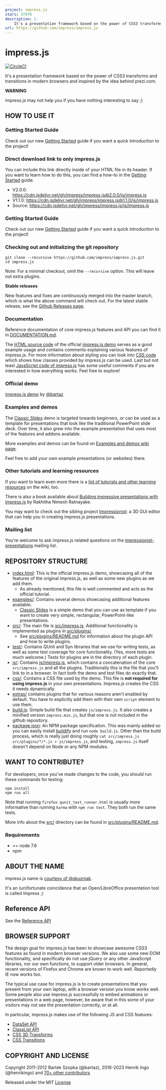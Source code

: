 ```yaml
---
project: impress.js
stars: 37978
description: |-
    It's a presentation framework based on the power of CSS3 transforms and transitions in modern browsers and inspired by the idea behind prezi.com.
url: https://github.com/impress/impress.js
---
```


impress.js
============

[![CircleCI](https://circleci.com/gh/impress/impress.js.svg?style=svg)](https://circleci.com/gh/impress/impress.js)

It's a presentation framework based on the power of CSS3 transforms and
transitions in modern browsers and inspired by the idea behind prezi.com.

**WARNING**

impress.js may not help you if you have nothing interesting to say ;)


HOW TO USE IT
---------------
### Getting Started Guide
Check out our new [Getting Started](GettingStarted.md) guide if you want a quick introduction to the project!

### Direct download link to only impress.js
You can include this link directly inside of your HTML file in its header. If you want to learn how to do this, you can find a how-to in the [Getting Started](GettingStarted.md) guide.
- V2.0.0: https://cdn.jsdelivr.net/gh/impress/impress.js@2.0.0/js/impress.js
- V1.1.0: https://cdn.jsdelivr.net/gh/impress/impress.js@1.1.0/js/impress.js
- Source: https://cdn.jsdelivr.net/gh/impress/impress.js/js/impress.js

### Getting Started Guide
Check out our new [Getting Started](GettingStarted.md) guide if you want a quick introduction to the project!

### Checking out and initializing the git repository

    git clone --recursive https://github.com/impress/impress.js.git
    cd impress.js

Note: For a minimal checkout, omit the `--recursive` option. This will leave out extra plugins.

**Stable releases**

New features and fixes are continuously merged into the master branch, which is what the above command will check out. For the latest stable release, see the [Github Releases page](https://github.com/impress/impress.js/releases).


### Documentation


Reference documentation of core impress.js features and API you can find it in [DOCUMENTATION.md](DOCUMENTATION.md).

The [HTML source code](index.html) of the official [impress.js demo](http://impress.github.io/impress.js/) serves as a good example usage and contains comments explaining various features of impress.js. For more information about styling you can look into [CSS code](css/impress-demo.css) which shows how classes provided by impress.js can be used. Last but not least [JavaScript code of impress.js](js/impress.js) has some useful comments if you are interested in how everything works. Feel free to explore!

### Official demo

[impress.js demo](http://impress.github.io/impress.js/) by [@bartaz](http://twitter.com/bartaz)

### Examples and demos

The [Classic Slides](http://impress.github.io/impress.js/examples/classic-slides/) demo is targeted towards beginners, or can be used as a template for presentations that look like the traditional PowerPoint slide deck. Over time, it also grew into the example presentation that uses most of the features and addons available.

More examples and demos can be found on [Examples and demos wiki page](http://github.com/impress/impress.js/wiki/Examples-and-demos).

Feel free to add your own example presentations (or websites) there.

### Other tutorials and learning resources

If you want to learn even more there is a [list of tutorials and other learning resources](https://github.com/impress/impress.js/wiki/impress.js-tutorials-and-other-learning-resources)
on the wiki, too.

There is also a book available about [Building impressive presentations with impress.js](http://www.packtpub.com/building-impressive-presentations-with-impressjs/book) by Rakhitha Nimesh Ratnayake.

You may want to check out the sibling project [Impressionist](https://github.com/henrikingo/impressionist): a 3D GUI editor that can help you in creating impress.js presentations.

### Mailing list

You're welcome to ask impress.js related questions on the [impressionist-presentations](https://groups.google.com/forum/#!forum/impressionist-presentations) mailing list.


REPOSITORY STRUCTURE
--------------------

* [index.html](index.html): This is the official impress.js demo, showcasing all of the features of the original impress.js, as well as some new plugins as we add them.
  * As already mentioned, this file is well commented and acts as the official tutorial.
* [examples/](examples/): Contains several demos showcasing additional features available.
  * [Classic Slides](examples/classic-slides/index.html) is a simple demo that you can use as template if you want to create very simple, rectangular, PowerPoint-like presentations.
* [src/](src/): The main file is [src/impress.js](src/impress.js). Additional functionality is implemented as plugins in [src/plugins/](src/plugins/).
  * See [src/plugins/README.md](src/plugins/README.md) for information about the plugin API and how to write plugins.
* [test/](test/): Contains QUnit and Syn libraries that we use for writing tests, as well as some test coverage for core functionality. (Yes, more tests are much welcome.) Tests for plugins are in the directory of each plugin.
* [js/](js/): Contains [js/impress.js](js/impress.js), which contains a concatenation of the core `src/impress.js` and all the plugins. Traditionally this is the file that you'll link to in a browser. In fact both the demo and test files do exactly that.
* [css/](css/): Contains a CSS file used by the demo. This file is **not required for using impress.js** in your own presentations. Impress.js creates the CSS it needs dynamically.
* [extras/](extras/) contains plugins that for various reasons aren't enabled by default. You have to explicitly add them with their own `script` element to use them.
* [build.js](build.js): Simple build file that creates `js/impress.js`. It also creates a minified version `impress.min.js`, but that one is not included in the github repository.
* [package.json](build.js): An NPM package specification. This was mainly added so you can easily install [buildify](https://www.npmjs.com/package/buildify) and run `node build.js`. Other than the build process, which is really just doing roughly `cat src/impress.js src/plugins/*/*.js > js/impress.js`, and testing, `impress.js` itself doesn't depend on Node or any NPM modules.

WANT TO CONTRIBUTE?
---------------------

For developers, once you've made changes to the code, you should run these commands for testing:

    npm install
    npm run all

Note that running `firefox qunit_test_runner.html` is usually more informative than running `karma` with `npm run test`. They both run the same tests.

More info about the [src/](src/) directory can be found in [src/plugins/README.md](src/plugins/README.md).

### Requirements

* &gt;= node 7.6
* npm


ABOUT THE NAME
----------------

impress.js name is [courtesy of @skuzniak](http://twitter.com/skuzniak/status/143627215165333504).

It's an (un)fortunate coincidence that an Open/LibreOffice presentation tool is called Impress ;)

Reference API
--------------

See the [Reference API](DOCUMENTATION.md)

BROWSER SUPPORT
-----------------

The design goal for impress.js has been to showcase awesome CSS3 features as found in modern browser versions. We also use some new DOM functionality, and specifically do not use jQuery or any other JavaScript libraries, nor our own functions, to support older browsers. In general, recent versions of Firefox and Chrome are known to work well. Reportedly IE now works too.

The typical use case for impress.js is to create presentations that you present from your own laptop, with a browser version you know works well. Some people also use impress.js successfully to embed animations or presentations in a web page, however, be aware that in this some of your visitors may not see the presentation correctly, or at all.

In particular, impress.js makes use of the following JS and CSS features:

* [DataSet API](http://caniuse.com/#search=dataset)
* [ClassList API](http://caniuse.com/#search=classlist)
* [CSS 3D Transforms](http://caniuse.com/#search=css%203d)
* [CSS Transitions](http://caniuse.com/#search=css%20transition)

COPYRIGHT AND LICENSE
---------------------

Copyright 2011-2012 Bartek Szopka (@bartaz), 2016-2023 Henrik Ingo (@henrikingo) and [70+ other contributors](https://github.com/impress/impress.js/graphs/contributors)

Released under the MIT [License](LICENSE)

